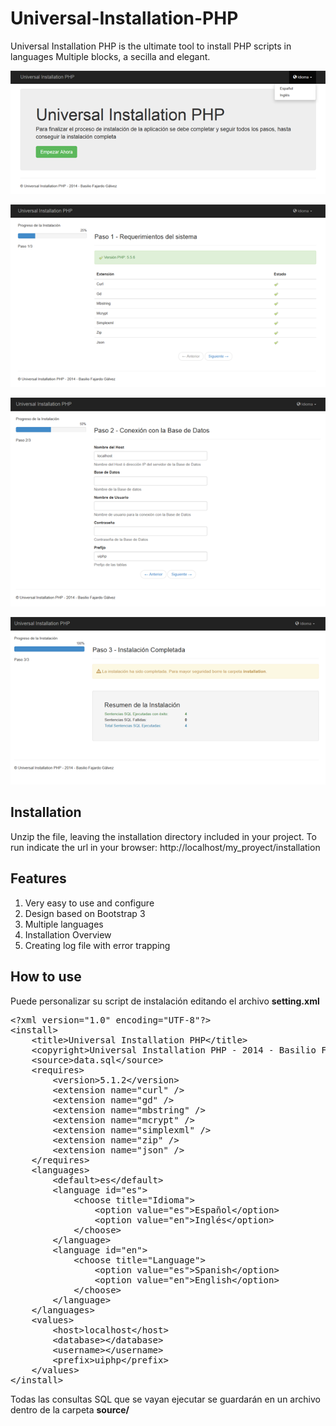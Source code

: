 Universal-Installation-PHP
==========================

Universal Installation PHP is the ultimate tool to install PHP scripts in languages ​​Multiple blocks, a secilla and elegant.

![Alt Universal Installation PHP 1](images/screenshot1.png)

![Alt Universal Installation PHP 2](images/screenshot2.png)

![Alt Universal Installation PHP 3](images/screenshot3.png)

![Alt Universal Installation PHP 4](images/screenshot4.png)

Installation
------------

Unzip the file, leaving the installation directory included in your project. 
To run indicate the url in your browser: http://localhost/my_proyect/installation

Features
--------

<ol>
<li>Very easy to use and configure</li>
<li>Design based on Bootstrap 3</li>
<li>Multiple languages</li>
<li>Installation Overview</li>
<li>Creating log file with error trapping</li>
</ol>

How to use
----------

Puede personalizar su script de instalación editando el archivo <b>setting.xml</b>
<pre>
&lt;?xml version="1.0" encoding="UTF-8"?&gt;
&lt;install&gt;
    &lt;title&gt;Universal Installation PHP&lt;/title&gt;
    &lt;copyright&gt;Universal Installation PHP - 2014 - Basilio Fajardo Gálvez&lt;/copyright&gt;
    &lt;source&gt;data.sql&lt;/source&gt;
    &lt;requires&gt;
        &lt;version&gt;5.1.2&lt;/version&gt;
        &lt;extension name="curl" /&gt;
        &lt;extension name="gd" /&gt;
        &lt;extension name="mbstring" /&gt;
        &lt;extension name="mcrypt" /&gt;
        &lt;extension name="simplexml" /&gt;
        &lt;extension name="zip" /&gt;
        &lt;extension name="json" /&gt;
    &lt;/requires&gt;
    &lt;languages&gt;
        &lt;default&gt;es&lt;/default&gt;
        &lt;language id="es"&gt;
            &lt;choose title="Idioma"&gt;
                &lt;option value="es"&gt;Español&lt;/option&gt;
                &lt;option value="en"&gt;Inglés&lt;/option&gt;
            &lt;/choose&gt;
        &lt;/language&gt;
        &lt;language id="en"&gt;
            &lt;choose title="Language"&gt;
                &lt;option value="es"&gt;Spanish&lt;/option&gt;
                &lt;option value="en"&gt;English&lt;/option&gt;
            &lt;/choose&gt;
        &lt;/language&gt;
    &lt;/languages&gt;
    &lt;values&gt;
        &lt;host&gt;localhost&lt;/host&gt;
        &lt;database&gt;&lt;/database&gt;
        &lt;username&gt;&lt;/username&gt;
        &lt;prefix&gt;uiphp&lt;/prefix&gt;
    &lt;/values&gt;
&lt;/install&gt;
</pre>
Todas las consultas SQL que se vayan ejecutar se guardarán en un archivo dentro de la carpeta <b>source/</b>

